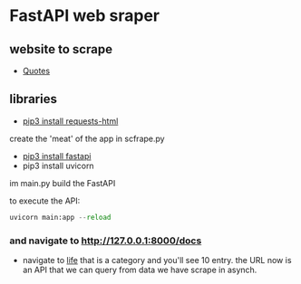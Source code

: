 # FastAPI web sraper

## website to scrape

- [Quotes](https://quotes.toscrape.com/tag/life/)

## libraries

- [pip3 install requests-html](https://pypi.org/project/requests-html/)

create the 'meat' of the app in scfrape.py

- [pip3 install fastapi](https://pypi.org/project/fastapi/)
- pip3 install uvicorn

im main.py build the FastAPI

to execute the API:

```python
uvicorn main:app --reload
```

### and navigate to http://127.0.0.1:8000/docs

- navigate to [life](http://127.0.0.1:8000/life) that is a category and you'll see 10 entry. the URL now is an API that we can query from data we have scrape in asynch.
